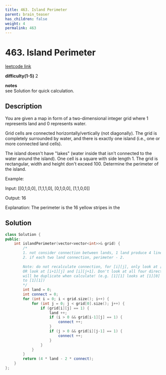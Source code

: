 ```yaml
---
title: 463. Island Perimeter
parent: brain_teaser
has_children: false
weight: 4
permalink: 463
---
```

# 463. Island Perimeter
[leetcode link](https://leetcode.com/problems/island-perimeter/)

**difficulty(1-5)** 
2

**notes**   
see Solution for quick calculation. 

## Description
You are given a map in form of a two-dimensional integer grid where 1 represents land and 0 represents water.

Grid cells are connected horizontally/vertically (not diagonally). The grid is completely surrounded by water, and there is exactly one island (i.e., one or more connected land cells).

The island doesn't have "lakes" (water inside that isn't connected to the water around the island). One cell is a square with side length 1. The grid is rectangular, width and height don't exceed 100. Determine the perimeter of the island.

 

Example:

Input:
[[0,1,0,0],
 [1,1,1,0],
 [0,1,0,0],
 [1,1,0,0]]

Output: 16

Explanation: The perimeter is the 16 yellow stripes in the 

## Solution
```c++
class Solution {
public:
    int islandPerimeter(vector<vector<int>>& grid) {
        /*
        1. not consider connection between lands, 1 land produce 4 lines for perimeter
        2. if each two land connection, perimeter - 2. 
        
        Note: do not recalculate connection, for [i][j], only look at [i-1][j] and [i][j-1],
        OR look at [i+1][j] and [i][j+1]. Don't look at all four direction, other wise there
        will be duplicate when calculate! (e.g. [1][1] looks at [1][0] and [1][0] looks back
        to [1][1])
        */
        int land = 0;
        int connect = 0;
        for (int i = 0; i < grid.size(); i++) {
            for (int j = 0; j < grid[0].size(); j++) {
                if (grid[i][j] == 1) {
                    land ++;
                    if (i > 0 && grid[i-1][j] == 1) {
                        connect ++;
                    }
                    if (j > 0 && grid[i][j-1] == 1) {
                        connect ++;
                    }
                }
            }
        }
        return (4 * land - 2 * connect);
    }
};
```
